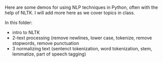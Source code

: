
Here are some demos for using NLP techniques in Python, often with the help of NLTK. I will add more here as we cover topics in class.

In this folder:

- intro to NLTK
- 2-text processing
  (remove newlines, lower case, tokenize, remove stopwords, remove punctuation
- 3 normalizing text
  (sentenct tokenization, word tokenization, stem, lemmatize, part of speech tagging)
